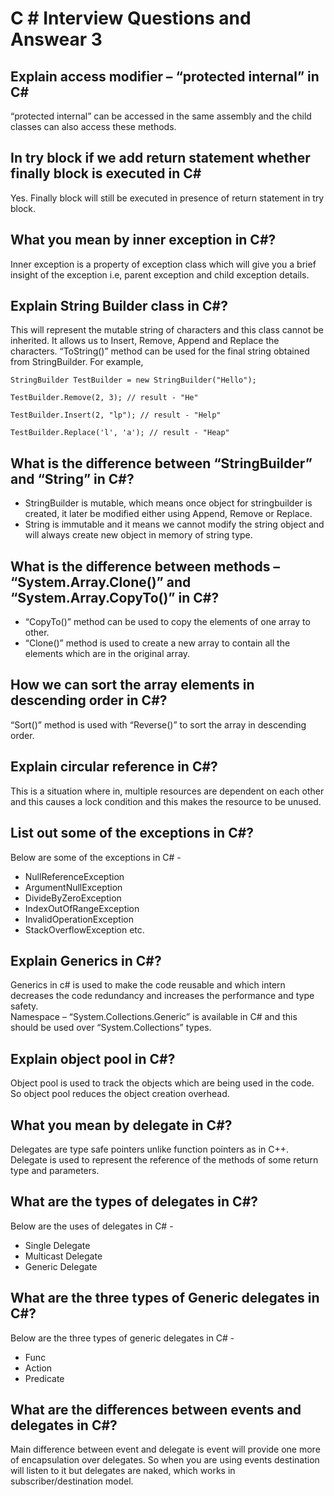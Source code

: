 # C \# Interview Questions and Answear 3

## **Explain access modifier – “protected internal” in C\#**

“protected internal” can be accessed in the same assembly and the child classes can also access these methods.

## **In try block if we add return statement whether finally block is executed in C\#**

Yes. Finally block will still be executed in presence of return statement in try block.

## **What you mean by inner exception in C\#?**

Inner exception is a property of exception class which will give you a brief insight of the exception i.e, parent exception and child exception details.

##  **Explain String Builder class in C\#?**

This will represent the mutable string of characters and this class cannot be inherited. It allows us to Insert, Remove, Append and Replace the characters. “ToString\(\)” method can be used for the final string obtained from StringBuilder. For example,

```text
StringBuilder TestBuilder = new StringBuilder("Hello");

TestBuilder.Remove(2, 3); // result - "He"

TestBuilder.Insert(2, "lp"); // result - "Help"

TestBuilder.Replace('l', 'a'); // result - "Heap"
```

##  **What is the difference between “StringBuilder” and “String” in C\#?**

* StringBuilder is mutable, which means once object for stringbuilder is created, it later be modified either using Append, Remove or Replace.
* String is immutable and it means we cannot modify the string object and will always create new object in memory of string type.

##  **What is the difference between methods – “System.Array.Clone\(\)” and “System.Array.CopyTo\(\)” in C\#?**

* “CopyTo\(\)” method can be used to copy the elements of one array to other. 
* “Clone\(\)” method is used to create a new array to contain all the elements which are in the original array.

##  **How we can sort the array elements in descending order in C\#?**

“Sort\(\)” method is used with “Reverse\(\)” to sort the array in descending order.

##  **Explain circular reference in C\#?**

This is a situation where in, multiple resources are dependent on each other and this causes a lock condition and this makes the resource to be unused.

##  **List out some of the exceptions in C\#?**

Below are some of the exceptions in C\# -

* NullReferenceException
* ArgumentNullException
* DivideByZeroException
* IndexOutOfRangeException
* InvalidOperationException
* StackOverflowException etc.

##  **Explain Generics in C\#?**

Generics in c\# is used to make the code reusable and which intern decreases the code redundancy and increases the performance and type safety.  
Namespace – “System.Collections.Generic” is available in C\# and this should be used over “System.Collections” types.

##  **Explain object pool in C\#?**

Object pool is used to track the objects which are being used in the code. So object pool reduces the object creation overhead.

## **What you mean by delegate in C\#?**

Delegates are type safe pointers unlike function pointers as in C++. Delegate is used to represent the reference of the methods of some return type and parameters.

##  **What are the types of delegates in C\#?**

Below are the uses of delegates in C\# -

* Single Delegate
* Multicast Delegate
* Generic Delegate

## **What are the three types of Generic delegates in C\#?**

Below are the three types of generic delegates in C\# -

* Func
* Action
* Predicate

## **What are the differences between events and delegates in C\#?**

Main difference between event and delegate is event will provide one more of encapsulation over delegates. So when you are using events destination will listen to it but delegates are naked, which works in subscriber/destination model.

